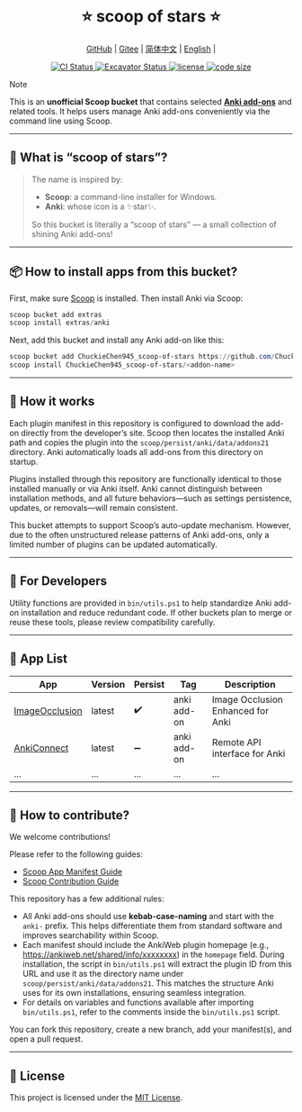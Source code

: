 <!-- markdownlint-disable MD033 MD041 -->
<p align="center">
    <h1 align="center">⭐ scoop of stars ⭐</h1>
</p>

<p align="center">
    <a href="https://github.com/ChuckieChen945/scoop-of-stars">GitHub</a> |
    <a href="https://gitee.com/Chuckie_Chen/scoop-of-stars">Gitee</a> |
    <a href="readme-cn.md">简体中文</a> |
    <a href="readme.md">English</a> |
</p>

<p align="center">
    <a href="https://github.com/ChuckieChen945/scoop-of-stars/actions/workflows/ci.yml">
        <img src="https://github.com/ChuckieChen945/scoop-of-stars/actions/workflows/ci.yml/badge.svg" alt="CI Status" />
    </a>
    <a href="https://github.com/ChuckieChen945/scoop-of-stars/actions/workflows/excavator.yml">
        <img src="https://github.com/ChuckieChen945/scoop-of-stars/actions/workflows/excavator.yml/badge.svg" alt="Excavator Status" />
    </a>
    <a href="https://github.com/ChuckieChen945/scoop-of-stars/blob/main/license">
        <img src="https://img.shields.io/github/license/ChuckieChen945/scoop-of-stars" alt="license" />
    </a>
    <a href="https://img.shields.io/github/languages/code-size/ChuckieChen945/scoop-of-stars.svg">
        <img src="https://img.shields.io/github/languages/code-size/ChuckieChen945/scoop-of-stars.svg" alt="code size" />
    </a>
</p>

> [!Note]
>
> This is an **unofficial Scoop bucket** that contains selected **[Anki add-ons](https://ankiweb.net/shared/addons)** and related tools. It helps users manage Anki add-ons conveniently via the command line using Scoop.

---

## 🌟 What is “scoop of stars”?

> The name is inspired by:
>
> * **Scoop**: a command-line installer for Windows.
> * **Anki**: whose icon is a ✨star✨.
>
> So this bucket is literally a “scoop of stars” — a small collection of shining Anki add-ons!

---

## 📦 How to install apps from this bucket?

First, make sure [Scoop](https://scoop.sh) is installed. Then install Anki via Scoop:

```powershell
scoop bucket add extras
scoop install extras/anki
```

Next, add this bucket and install any Anki add-on like this:

```powershell
scoop bucket add ChuckieChen945_scoop-of-stars https://github.com/ChuckieChen945/scoop-of-stars.git
scoop install ChuckieChen945_scoop-of-stars/<addon-name>
```

---

## 🧠 How it works

Each plugin manifest in this repository is configured to download the add-on directly from the developer’s site. Scoop then locates the installed Anki path and copies the plugin into the `scoop/persist/anki/data/addons21` directory. Anki automatically loads all add-ons from this directory on startup.

Plugins installed through this repository are functionally identical to those installed manually or via Anki itself. Anki cannot distinguish between installation methods, and all future behaviors—such as settings persistence, updates, or removals—will remain consistent.

This bucket attempts to support Scoop’s auto-update mechanism. However, due to the often unstructured release patterns of Anki add-ons, only a limited number of plugins can be updated automatically.

---

## 🙋 For Developers

Utility functions are provided in `bin/utils.ps1` to help standardize Anki add-on installation and reduce redundant code. If other buckets plan to merge or reuse these tools, please review compatibility carefully.

---

## 📃 App List

| App                                                                       | Version | Persist | Tag         | Description                       |
| ------------------------------------------------------------------------- | ------- | ------- | ----------- | --------------------------------- |
| [ImageOcclusion](https://github.com/glutanimate/image-occlusion-enhanced) | latest  | ✔️       | anki add-on | Image Occlusion Enhanced for Anki |
| [AnkiConnect](https://github.com/FooSoft/anki-connect)                    | latest  | ➖       | anki add-on | Remote API interface for Anki     |
| ...                                                                       | ...     | ...     | ...         | ...                               |

---

## 🤝 How to contribute?

We welcome contributions!

Please refer to the following guides:

* [Scoop App Manifest Guide](https://github.com/ScoopInstaller/Scoop/wiki/App-Manifests)
* [Scoop Contribution Guide](https://github.com/ScoopInstaller/.github/blob/main/.github/CONTRIBUTING.md)

This repository has a few additional rules:

* All Anki add-ons should use **kebab-case-naming** and start with the `anki-` prefix. This helps differentiate them from standard software and improves searchability within Scoop.
* Each manifest should include the AnkiWeb plugin homepage (e.g., <https://ankiweb.net/shared/info/xxxxxxxx>) in the `homepage` field. During installation, the script in `bin/utils.ps1` will extract the plugin ID from this URL and use it as the directory name under `scoop/persist/anki/data/addons21`. This matches the structure Anki uses for its own installations, ensuring seamless integration.
* For details on variables and functions available after importing `bin/utils.ps1`, refer to the comments inside the `bin/utils.ps1` script.

You can fork this repository, create a new branch, add your manifest(s), and open a pull request.

---

## 📜 License

This project is licensed under the [MIT License](LICENSE).
